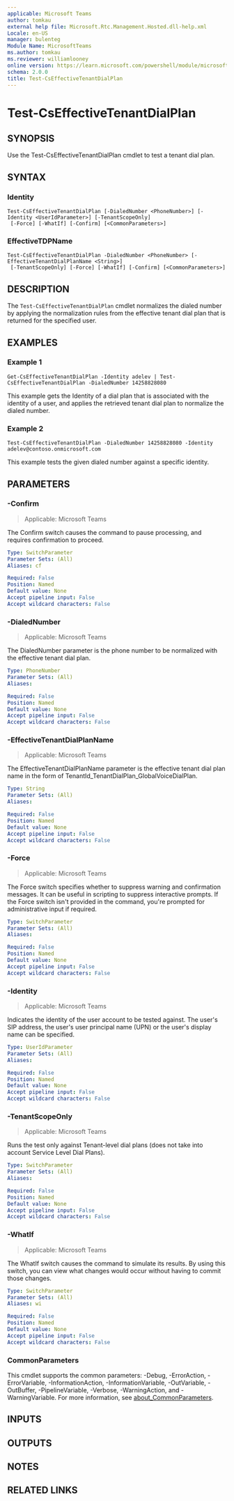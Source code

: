 ```yaml
---
applicable: Microsoft Teams
author: tomkau
external help file: Microsoft.Rtc.Management.Hosted.dll-help.xml
Locale: en-US
manager: bulenteg
Module Name: MicrosoftTeams
ms.author: tomkau
ms.reviewer: williamlooney
online version: https://learn.microsoft.com/powershell/module/microsoftteams/test-cseffectivetenantdialplan
schema: 2.0.0
title: Test-CsEffectiveTenantDialPlan
---
```


# Test-CsEffectiveTenantDialPlan

## SYNOPSIS
Use the Test-CsEffectiveTenantDialPlan cmdlet to test a tenant dial plan.

## SYNTAX

### Identity
```
Test-CsEffectiveTenantDialPlan [-DialedNumber <PhoneNumber>] [-Identity <UserIdParameter>] [-TenantScopeOnly]
 [-Force] [-WhatIf] [-Confirm] [<CommonParameters>]
```

### EffectiveTDPName
```
Test-CsEffectiveTenantDialPlan -DialedNumber <PhoneNumber> [-EffectiveTenantDialPlanName <String>]
 [-TenantScopeOnly] [-Force] [-WhatIf] [-Confirm] [<CommonParameters>]
```

## DESCRIPTION
The `Test-CsEffectiveTenantDialPlan` cmdlet normalizes the dialed number by applying the normalization rules from the effective tenant dial plan that is returned for the specified user.

## EXAMPLES

### Example 1
```
Get-CsEffectiveTenantDialPlan -Identity adelev | Test-CsEffectiveTenantDialPlan -DialedNumber 14258828080
```

This example gets the Identity of a dial plan that is associated with the identity of a user, and applies the retrieved tenant dial plan to normalize the dialed number.

### Example 2
```
Test-CsEffectiveTenantDialPlan -DialedNumber 14258828080 -Identity adelev@contoso.onmicrosoft.com
```

This example tests the given dialed number against a specific identity.

## PARAMETERS

### -Confirm

> Applicable: Microsoft Teams

The Confirm switch causes the command to pause processing, and requires confirmation to proceed.

```yaml
Type: SwitchParameter
Parameter Sets: (All)
Aliases: cf

Required: False
Position: Named
Default value: None
Accept pipeline input: False
Accept wildcard characters: False
```

### -DialedNumber

> Applicable: Microsoft Teams

The DialedNumber parameter is the phone number to be normalized with the effective tenant dial plan.

```yaml
Type: PhoneNumber
Parameter Sets: (All)
Aliases:

Required: False
Position: Named
Default value: None
Accept pipeline input: False
Accept wildcard characters: False
```

### -EffectiveTenantDialPlanName

> Applicable: Microsoft Teams

The EffectiveTenantDialPlanName parameter is the effective tenant dial plan name in the form of TenantId_TenantDialPlan_GlobalVoiceDialPlan.

```yaml
Type: String
Parameter Sets: (All)
Aliases:

Required: False
Position: Named
Default value: None
Accept pipeline input: False
Accept wildcard characters: False
```

### -Force

> Applicable: Microsoft Teams

The Force switch specifies whether to suppress warning and confirmation messages.
It can be useful in scripting to suppress interactive prompts.
If the Force switch isn't provided in the command, you're prompted for administrative input if required.

```yaml
Type: SwitchParameter
Parameter Sets: (All)
Aliases:

Required: False
Position: Named
Default value: None
Accept pipeline input: False
Accept wildcard characters: False
```

### -Identity

> Applicable: Microsoft Teams

Indicates the identity of the user account to be tested against. The user's SIP address, the user's user principal name (UPN) or the user's display name can be specified.

```yaml
Type: UserIdParameter
Parameter Sets: (All)
Aliases:

Required: False
Position: Named
Default value: None
Accept pipeline input: False
Accept wildcard characters: False
```

### -TenantScopeOnly

> Applicable: Microsoft Teams

Runs the test only against Tenant-level dial plans (does not take into account Service Level Dial Plans).

```yaml
Type: SwitchParameter
Parameter Sets: (All)
Aliases:

Required: False
Position: Named
Default value: None
Accept pipeline input: False
Accept wildcard characters: False
```

### -WhatIf

> Applicable: Microsoft Teams

The WhatIf switch causes the command to simulate its results.
By using this switch, you can view what changes would occur without having to commit those changes.

```yaml
Type: SwitchParameter
Parameter Sets: (All)
Aliases: wi

Required: False
Position: Named
Default value: None
Accept pipeline input: False
Accept wildcard characters: False
```

### CommonParameters
This cmdlet supports the common parameters: -Debug, -ErrorAction, -ErrorVariable, -InformationAction, -InformationVariable, -OutVariable, -OutBuffer, -PipelineVariable, -Verbose, -WarningAction, and -WarningVariable. For more information, see [about_CommonParameters](https://go.microsoft.com/fwlink/?LinkID=113216).

## INPUTS

## OUTPUTS

## NOTES

## RELATED LINKS
